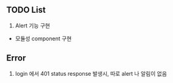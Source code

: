 ## TODO List

1. Alert 기능 구현
 - 모듈성 component 구현



## Error

1. login 에서 401 status response 발생시, 따로 alert 나 알림이 없음

